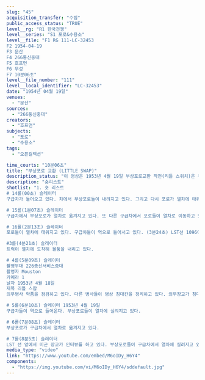 ```yaml
---
slug: "45"
acquisition_transfer: "수집"
public_access_status: "TRUE"
level__rg: "R1 한국전쟁"
level__series: "S1 포로&수용소"
level__file: "F1 RG 111-LC-32453
F2 1954-04-19
F3 문산
F4 266통신중대
F5 호프먼
F6 무성
F7 10분06초"
level__file_number: "111"
level__local_identifier: "LC-32453"
date: "1954년 04월 19일"
venues: 
  - "문산"
sources: 
  - "266통신중대"
creators: 
  - "호프먼"
subjects: 
  - "포로"
  - "수용소"
tags: 
  - "오픈컬렉션"

time_courts: "10분06초"
title: "부상포로 교환 (LITTLE SWAP)"
description_status: "이 영상은 1953년 4월 19일 부상포로교환 작전(리틀 스위치)은 부산에서 문산역으로 이동한 병원 열차와 병상 열차 칸 등을 보여주고 있다. 부산항에서 LST 선을 타고 하선하는 부상포로들이 구급차로 이동해 부산병원수용소에 있다가 열차로 이동한다. 주로 병원 열차가 문산역으로 이동하는 내용을 담고 있다."
description: "숏리스트"
shotlist: "1. 숏 리스트 
# 14롤(00초) 슬레이터
구급차가 들어오고 있다. 차에서 부상포로들이 내려지고 있다. 그리고 다시 포로가 열차에 태워지고 있다. 들것에 실린 포로는 병상 열차 칸으로 이동한다.

# 15롤(1분07초) 슬레이터
구급차에서 부상포로가 열차로 옮겨지고 있다. 또 다른 구급차에서 포로들이 열차로 이동하고 있다. 

# 16롤(2분13초) 슬레이터
포로들이 열차에 태워지고 있다. 구급차들이 역으로 들어서고 있다. (3분24초) LST선 1096이 부산항에 접안해 있다. 미군 장교들이 이야기를 나누고 있다. 장교들이 열차에 올랐다가 다시 내려 온다.

#3롤(4분21초) 슬레이터
트럭이 열차에 도착해 물품을 내리고 있다. 

# 4롤(5분09초) 슬레이터
촬영부대 226총신서비스중대
촬영자 Mouston
카메라 1
날자 1953년 4월 18일
제목 리틀 스왑
의무병사 약품을 점검하고 있다. 다른 병사들이 병상 침대칸을 정리하고 있다. 의무장교가 침대칸을 점검하고 있다.

# 5롤(6분10초) 슬레이터 1953년 4월 19일
구급차들이 역으로 들어온다. 부상포로들이 열차에 실려지고 있다. 

# 6롤(7분08초) 슬레이터
부상포로가 구급차에서 열차로 옮겨지고 있다. 

# 7롤(8분5초) 슬레이터
LST 선 앞에서 미군 장교가 인터뷰를 하고 있다. 부상포로들이 구급차에서 열차에 실려지고 있다. "
media_type: "video"
link: "https://www.youtube.com/embed/M6oIDy_H6Y4"
components: 
  - "https://img.youtube.com/vi/M6oIDy_H6Y4/sddefault.jpg"
---
```

